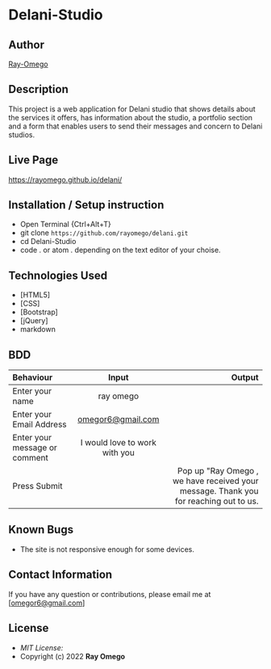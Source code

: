 # Delani-Studio
## Author
[Ray-Omego](https://rayomego.github.io/delani/)
## Description
This project is a web application for Delani studio that shows details about the services it offers, has information about the studio, a portfolio section and a form that enables users to send their messages and concern to Delani studios. 


## Live Page 
https://rayomego.github.io/delani/
## Installation / Setup instruction
* Open Terminal {Ctrl+Alt+T}
* git clone ```https://github.com/rayomego/delani.git```
* cd Delani-Studio
* code . or atom . depending on the text editor of your choise.
## Technologies Used
* [HTML5]
* [CSS]
* [Bootstrap]
* [jQuery]
* markdown
## BDD
| Behaviour      | Input        | Output       |
| :------------- | :----------: | -----------: |
|  Enter your name  |   ray omego |     |
| Enter your Email Address  | omegor6@gmail.com |   |
| Enter your message or comment   |  I would love to work with you     |     |
| Press Submit|     |Pop up "Ray Omego , we have received your message. Thank you for reaching out to us.|
## Known Bugs
* The site is not responsive enough for some devices. 
## Contact Information 
If you have any question or contributions, please email me at [omegor6@gmail.com]
## License
* *MIT License:*
* Copyright (c) 2022 **Ray Omego**